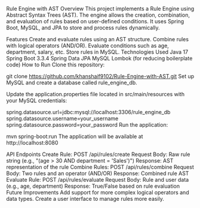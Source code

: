 Rule Engine with AST
Overview
This project implements a Rule Engine using Abstract Syntax Trees (AST). The engine allows the creation, combination, and evaluation of rules based on user-defined conditions. It uses Spring Boot, MySQL, and JPA to store and process rules dynamically.

Features
Create and evaluate rules using an AST structure.
Combine rules with logical operators (AND/OR).
Evaluate conditions such as age, department, salary, etc.
Store rules in MySQL.
Technologies Used
Java 17
Spring Boot 3.3.4
Spring Data JPA
MySQL
Lombok (for reducing boilerplate code)
How to Run
Clone this repository:

git clone https://github.com/khanshaif9102/Rule-Engine-with-AST.git
Set up MySQL and create a database called rule_engine_db.

Update the application.properties file located in src/main/resources with your MySQL credentials:

spring.datasource.url=jdbc:mysql://localhost:3306/rule_engine_db
spring.datasource.username=your_username
spring.datasource.password=your_password
Run the application:

mvn spring-boot:run
The application will be available at http://localhost:8080

API Endpoints
Create Rule:
POST /api/rules/create
Request Body: Raw rule string (e.g., "(age > 30 AND department = 'Sales')")
Response: AST representation of the rule
Combine Rules:
POST /api/rules/combine
Request Body: Two rules and an operator (AND/OR)
Response: Combined rule AST
Evaluate Rule:
POST /api/rules/evaluate
Request Body: Rule and user data (e.g., age, department)
Response: True/False based on rule evaluation
Future Improvements
Add support for more complex logical operators and data types.
Create a user interface to manage rules more easily.
